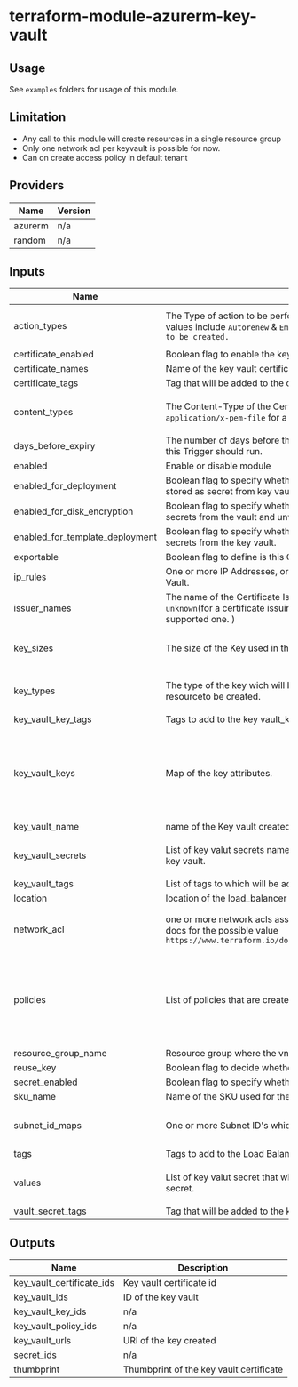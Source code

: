 # terraform-module-azurerm-key-vault

## Usage
See `examples` folders for usage of this module.

## Limitation

- Any call to this module will create resources in a single resource group
- Only one network acl per keyvault is possible for now.
- Can on create access policy in default tenant

<!-- BEGINNING OF PRE-COMMIT-TERRAFORM DOCS HOOK -->
## Providers

| Name | Version |
|------|---------|
| azurerm | n/a |
| random | n/a |

## Inputs

| Name | Description | Type | Default | Required |
|------|-------------|------|---------|:-----:|
| action\_types | The Type of action to be performed when the lifetime trigger is triggerec.possible values include `Autorenew` & `EmailContacts. changing this forces a new resource to be created.` | `list(string)` | <pre>[<br>  ""<br>]</pre> | no |
| certificate\_enabled | Boolean flag to enable the key vault certificate | `bool` | `false` | no |
| certificate\_names | Name of the key vault certificate. | `list(string)` | `[]` | no |
| certificate\_tags | Tag that will be added to the certificate. | `map` | `{}` | no |
| content\_types | The Content-Type of the Certificate, such as `application/x-pkcs12` for a PFX or `application/x-pem-file` for a PEM. | `list(string)` | <pre>[<br>  ""<br>]</pre> | no |
| days\_before\_expiry | The number of days before the Certificate expires that the action associated with this Trigger should run. | `number` | `30` | no |
| enabled | Enable or disable module | `bool` | `true` | no |
| enabled\_for\_deployment | Boolean flag to specify whether Azure VM's are permitted to retrive certificate stored as secret from key vault. | `bool` | `false` | no |
| enabled\_for\_disk\_encryption | Boolean flag to specify whether Azure Disk Encryption is permitted to retrieve secrets from the vault and unwrap keys. | `bool` | `false` | no |
| enabled\_for\_template\_deployment | Boolean flag to specify whether Azure Resource Manager is permitted to retrieve secrets from the key vault. | `bool` | `false` | no |
| exportable | Boolean flag to define is this Certificate Exportable | `bool` | `false` | no |
| ip\_rules | One or more IP Addresses, or CIDR Blocks which should be able to access the Key Vault. | `list(string)` | `[]` | no |
| issuer\_names | The name of the Certificate Issuer. Possible values ( `Self`(for self-signed) or `unknown`(for a certificate issuing authority like Let's Encrypt and Azure direct supported one. ) | `list(string)` | `[]` | no |
| key\_sizes | The size of the Key used in the Certificate | `list(string)` | <pre>[<br>  ""<br>]</pre> | no |
| key\_types | The type of the key wich will be created such as `RSA`. changing this forces a new resourceto be created. | `list(string)` | <pre>[<br>  ""<br>]</pre> | no |
| key\_vault\_key\_tags | Tags to add to the key vault\_key | `map` | `{}` | no |
| key\_vault\_keys | Map of the key attributes. | <pre>list(object({<br>    name     = string<br>    key_type = string<br>    key_size = string<br>    key_opts = list(string)<br>    curve    = string<br>  }))</pre> | `[]` | no |
| key\_vault\_name | name of the Key vault created | `string` | `""` | no |
| key\_vault\_secrets | List of key valut secrets names. Changing this will force to create new secret in the key vault. | `list(string)` | <pre>[<br>  ""<br>]</pre> | no |
| key\_vault\_tags | List of tags to which will be added to the key vault. | `map` | `{}` | no |
| location | location of the load\_balancer | `string` | `""` | no |
| network\_acl | one or more network acls associated to the key vault. Please check the terraform docs for the possible value `https://www.terraform.io/docs/providers/azurerm/r/key_vault_certificate.html` | `list(object({ bypass = string, default_action = string, ip_rules = list(string), virtual_network_subnet_ids = list(string) }))` | `[]` | no |
| policies | List of policies that are created for this key vault. | <pre>list(object({<br>    tenant_id               = string<br>    object_id               = string<br>    key_permissions         = list(string)<br>    secret_permissions      = list(string)<br>    certificate_permissions = list(string)<br>  }))</pre> | `[]` | no |
| resource\_group\_name | Resource group where the vnet resides. | `string` | `""` | no |
| reuse\_key | Boolean flag to decide whether to use the existing key again or not | `bool` | `false` | no |
| secret\_enabled | Boolean flag to specify whether to create the secret in the key valut or not. | `bool` | `false` | no |
| sku\_name | Name of the SKU used for the key vault | `string` | `"standard"` | no |
| subnet\_id\_maps | One or more Subnet ID's which should be able to access this Key Vault. | `list(string)` | <pre>[<br>  ""<br>]</pre> | no |
| tags | Tags to add to the Load Balancer | `map` | `{}` | no |
| values | List of key valut secret that will cretaed. changing this will force to create new secret. | `list(string)` | <pre>[<br>  ""<br>]</pre> | no |
| vault\_secret\_tags | Tag that will be added to the ker vault secret | `map` | `{}` | no |

## Outputs

| Name | Description |
|------|-------------|
| key\_vault\_certificate\_ids | Key vault certificate id |
| key\_vault\_ids | ID of the key vault |
| key\_vault\_key\_ids | n/a |
| key\_vault\_policy\_ids | n/a |
| key\_vault\_urls | URI of the key created |
| secret\_ids | n/a |
| thumbprint | Thumbprint of the key vault certificate |

<!-- END OF PRE-COMMIT-TERRAFORM DOCS HOOK -->
